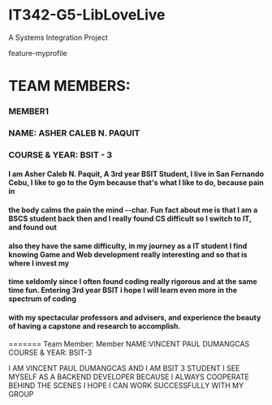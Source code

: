 # IT342-G5-LibLoveLive
A Systems Integration Project

 feature-myprofile

# TEAM MEMBERS:
### MEMBER1
### NAME: ASHER CALEB N. PAQUIT
### COURSE & YEAR: BSIT - 3

#### I am Asher Caleb N. Paquit, A 3rd year BSIT Student, I live in San Fernando Cebu, I like to go to the Gym because that's what I like to do, because pain in <br>
#### the body calms the pain the mind --char. Fun fact about me is that I am a BSCS student back then and I really found CS difficult so I switch to IT, and found out <br>
#### also they have the same difficulty, in my journey as a IT student I find knowing Game and Web development really interesting and so that is where I invest my <br>
#### time seldomly since I often found coding really rigorous and at the same time fun. Entering 3rd year BSIT i hope I will learn even more in the spectrum of coding<br>
#### with my spectacular professors and advisers, and experience the beauty of having a capstone and research to accomplish.
=======
Team Member:
Member
NAME:VINCENT PAUL DUMANGCAS
COURSE & YEAR: BSIT-3

I AM VINCENT PAUL DUMANGCAS AND I AM BSIT 3 STUDENT I SEE MYSELF AS A BACKEND DEVELOPER BECAUSE I ALWAYS COOPERATE BEHIND THE SCENES I HOPE I CAN WORK SUCCESSFULLY WITH MY
GROUP

